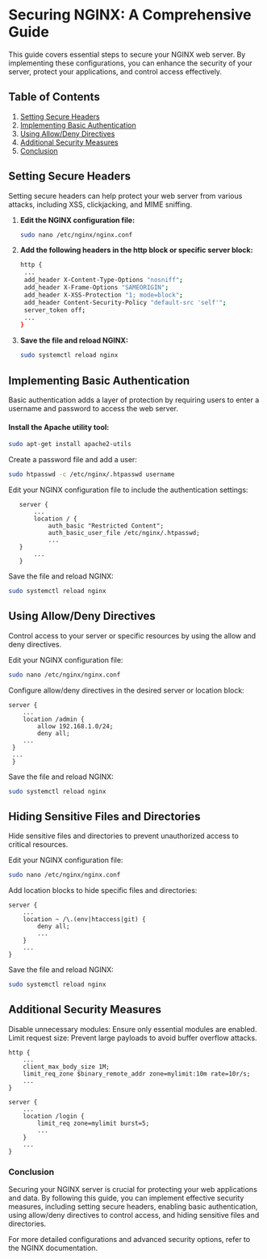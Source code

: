 # Securing NGINX: A Comprehensive Guide

This guide covers essential steps to secure your NGINX web server. By implementing these configurations, you can enhance the security of your server, protect your applications, and control access effectively.

## Table of Contents

1. [Setting Secure Headers](#setting-secure-headers)
2. [Implementing Basic Authentication](#implementing-basic-authentication)
3. [Using Allow/Deny Directives](#using-allowdeny-directives)
4. [Additional Security Measures](#additional-security-measures)
5. [Conclusion](#conclusion)

## Setting Secure Headers

Setting secure headers can help protect your web server from various attacks, including XSS, clickjacking, and MIME sniffing.

1. **Edit the NGINX configuration file:**
   ```bash
   sudo nano /etc/nginx/nginx.conf
   ```
2. **Add the following headers in the http block or specific server block:**
   ```bash
   http {
    ...
    add_header X-Content-Type-Options "nosniff";
    add_header X-Frame-Options "SAMEORIGIN";
    add_header X-XSS-Protection "1; mode=block";
    add_header Content-Security-Policy "default-src 'self'";
    server_token off;
    ...
   }
   ```
3. **Save the file and reload NGINX:**
   ```bash
   sudo systemctl reload nginx
   ```
## Implementing Basic Authentication
Basic authentication adds a layer of protection by requiring users to enter a username and password to access the web server.

#### Install the Apache utility tool:

   ```bash
   sudo apt-get install apache2-utils
   ```
Create a password file and add a user:
   ```bash
   sudo htpasswd -c /etc/nginx/.htpasswd username
   ```
Edit your NGINX configuration file to include the authentication settings:
```nginx
   server {
       ...
       location / {
           auth_basic "Restricted Content";
           auth_basic_user_file /etc/nginx/.htpasswd;
           ...
   }
       ...
   }
   ```
Save the file and reload NGINX:
   ```bash
   sudo systemctl reload nginx
   ```
## Using Allow/Deny Directives

Control access to your server or specific resources by using the allow and deny directives.

Edit your NGINX configuration file:

   ```bash
sudo nano /etc/nginx/nginx.conf
   ```
Configure allow/deny directives in the desired server or location block:

   ```nginx
   server {
       ...
       location /admin {
           allow 192.168.1.0/24;
           deny all;
       ...
    }
    ...
    }
   ```
Save the file and reload NGINX:
   ```bash
   sudo systemctl reload nginx
   ```
## Hiding Sensitive Files and Directories

Hide sensitive files and directories to prevent unauthorized access to critical resources.

Edit your NGINX configuration file:

   ```bash
   sudo nano /etc/nginx/nginx.conf
   ```
Add location blocks to hide specific files and directories:

   ```nginx
   server {
       ...
       location ~ /\.(env|htaccess|git) {
           deny all;
           ...
       }
       ...
   }
   ```
Save the file and reload NGINX:
   ```bash
   sudo systemctl reload nginx
   ```
## Additional Security Measures
Disable unnecessary modules: Ensure only essential modules are enabled.
Limit request size: Prevent large payloads to avoid buffer overflow attacks.
   ```nginx
   http {
       ...
       client_max_body_size 1M;
       limit_req_zone $binary_remote_addr zone=mylimit:10m rate=10r/s;
       ...
   }

   server {
       ...
       location /login {
           limit_req zone=mylimit burst=5;
           ...
       }
       ...
   }
   ```
### Conclusion

Securing your NGINX server is crucial for protecting your web applications and data. By following this guide, you can implement effective security measures, including setting secure headers, enabling basic authentication, using allow/deny directives to control access, and hiding sensitive files and directories.

For more detailed configurations and advanced security options, refer to the NGINX documentation.
